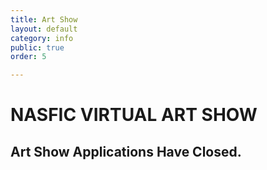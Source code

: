 ```yaml
---
title: Art Show
layout: default
category: info
public: true
order: 5

---
```

# NASFIC VIRTUAL ART SHOW

## Art Show Applications Have Closed.